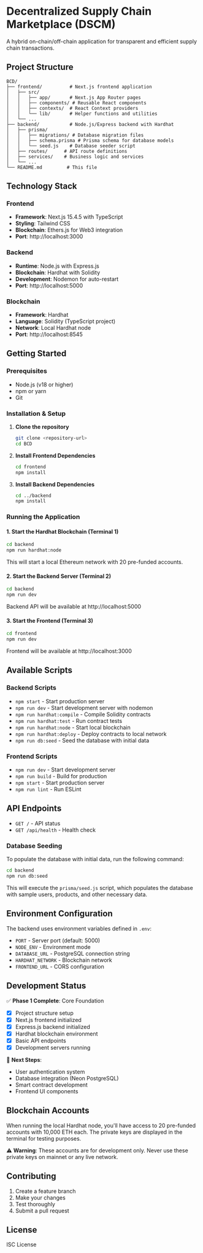 # Decentralized Supply Chain Marketplace (DSCM)

A hybrid on-chain/off-chain application for transparent and efficient supply chain transactions.

## Project Structure

```
BCD/
├── frontend/          # Next.js frontend application
│   ├── src/
│   │   ├── app/       # Next.js App Router pages
│   │   ├── components/ # Reusable React components
│   │   ├── contexts/  # React Context providers
│   │   └── lib/       # Helper functions and utilities
│   └── ...
├── backend/           # Node.js/Express backend with Hardhat
│   ├── prisma/
│   │   ├── migrations/ # Database migration files
│   │   ├── schema.prisma # Prisma schema for database models
│   │   └── seed.js    # Database seeder script
│   ├── routes/      # API route definitions
│   ├── services/    # Business logic and services
│   └── ...
└── README.md         # This file
```

## Technology Stack

### Frontend
- **Framework**: Next.js 15.4.5 with TypeScript
- **Styling**: Tailwind CSS
- **Blockchain**: Ethers.js for Web3 integration
- **Port**: http://localhost:3000

### Backend
- **Runtime**: Node.js with Express.js
- **Blockchain**: Hardhat with Solidity
- **Development**: Nodemon for auto-restart
- **Port**: http://localhost:5000

### Blockchain
- **Framework**: Hardhat
- **Language**: Solidity (TypeScript project)
- **Network**: Local Hardhat node
- **Port**: http://localhost:8545

## Getting Started

### Prerequisites
- Node.js (v18 or higher)
- npm or yarn
- Git

### Installation & Setup

1. **Clone the repository**
   ```bash
   git clone <repository-url>
   cd BCD
   ```

2. **Install Frontend Dependencies**
   ```bash
   cd frontend
   npm install
   ```

3. **Install Backend Dependencies**
   ```bash
   cd ../backend
   npm install
   ```

### Running the Application

#### 1. Start the Hardhat Blockchain (Terminal 1)
```bash
cd backend
npm run hardhat:node
```
This will start a local Ethereum network with 20 pre-funded accounts.

#### 2. Start the Backend Server (Terminal 2)
```bash
cd backend
npm run dev
```
Backend API will be available at http://localhost:5000

#### 3. Start the Frontend (Terminal 3)
```bash
cd frontend
npm run dev
```
Frontend will be available at http://localhost:3000

## Available Scripts

### Backend Scripts
- `npm start` - Start production server
- `npm run dev` - Start development server with nodemon
- `npm run hardhat:compile` - Compile Solidity contracts
- `npm run hardhat:test` - Run contract tests
- `npm run hardhat:node` - Start local blockchain
- `npm run hardhat:deploy` - Deploy contracts to local network
- `npm run db:seed` - Seed the database with initial data

### Frontend Scripts
- `npm run dev` - Start development server
- `npm run build` - Build for production
- `npm start` - Start production server
- `npm run lint` - Run ESLint

## API Endpoints

- `GET /` - API status
- `GET /api/health` - Health check

### Database Seeding

To populate the database with initial data, run the following command:

```bash
cd backend
npm run db:seed
```

This will execute the `prisma/seed.js` script, which populates the database with sample users, products, and other necessary data.

## Environment Configuration

The backend uses environment variables defined in `.env`:
- `PORT` - Server port (default: 5000)
- `NODE_ENV` - Environment mode
- `DATABASE_URL` - PostgreSQL connection string
- `HARDHAT_NETWORK` - Blockchain network
- `FRONTEND_URL` - CORS configuration

## Development Status

✅ **Phase 1 Complete**: Core Foundation
- [x] Project structure setup
- [x] Next.js frontend initialized
- [x] Express.js backend initialized
- [x] Hardhat blockchain environment
- [x] Basic API endpoints
- [x] Development servers running

🚧 **Next Steps**: 
- User authentication system
- Database integration (Neon PostgreSQL)
- Smart contract development
- Frontend UI components

## Blockchain Accounts

When running the local Hardhat node, you'll have access to 20 pre-funded accounts with 10,000 ETH each. The private keys are displayed in the terminal for testing purposes.

⚠️ **Warning**: These accounts are for development only. Never use these private keys on mainnet or any live network.

## Contributing

1. Create a feature branch
2. Make your changes
3. Test thoroughly
4. Submit a pull request

## License

ISC License